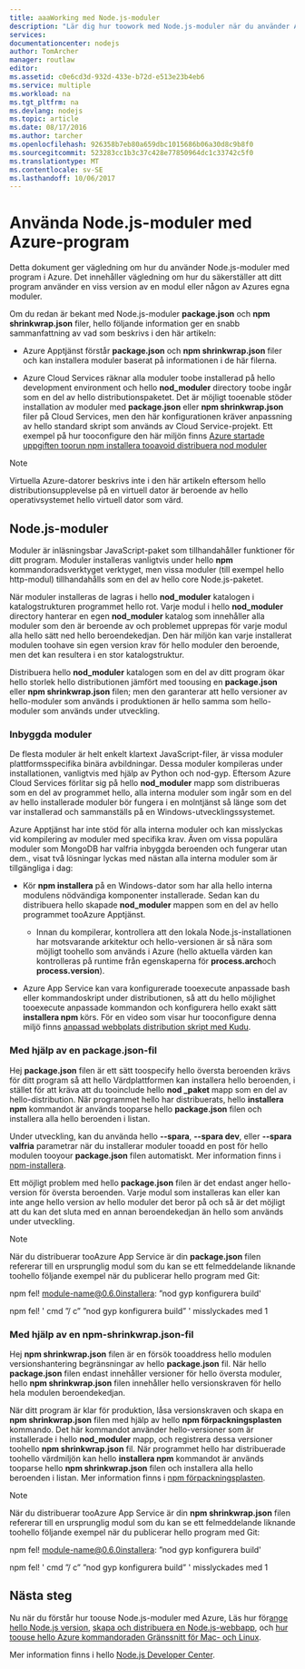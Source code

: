 ```yaml
---
title: aaaWorking med Node.js-moduler
description: "Lär dig hur toowork med Node.js-moduler när du använder Azure App Service eller molntjänster."
services: 
documentationcenter: nodejs
author: TomArcher
manager: routlaw
editor: 
ms.assetid: c0e6cd3d-932d-433e-b72d-e513e23b4eb6
ms.service: multiple
ms.workload: na
ms.tgt_pltfrm: na
ms.devlang: nodejs
ms.topic: article
ms.date: 08/17/2016
ms.author: tarcher
ms.openlocfilehash: 926358b7eb80a659dbc1015686b06a30d8c9b8f0
ms.sourcegitcommit: 523283cc1b3c37c428e77850964dc1c33742c5f0
ms.translationtype: MT
ms.contentlocale: sv-SE
ms.lasthandoff: 10/06/2017
---
```

# <a name="using-nodejs-modules-with-azure-applications"></a>Använda Node.js-moduler med Azure-program
Detta dokument ger vägledning om hur du använder Node.js-moduler med program i Azure. Det innehåller vägledning om hur du säkerställer att ditt program använder en viss version av en modul eller någon av Azures egna moduler.

Om du redan är bekant med Node.js-moduler **package.json** och **npm shrinkwrap.json** filer, hello följande information ger en snabb sammanfattning av vad som beskrivs i den här artikeln:

* Azure Apptjänst förstår **package.json** och **npm shrinkwrap.json** filer och kan installera moduler baserat på informationen i de här filerna.

* Azure Cloud Services räknar alla moduler toobe installerad på hello development environment och hello **nod\_moduler** directory toobe ingår som en del av hello distributionspaketet. Det är möjligt tooenable stöder installation av moduler med **package.json** eller **npm shrinkwrap.json** filer på Cloud Services, men den här konfigurationen kräver anpassning av hello standard skript som används av Cloud Service-projekt. Ett exempel på hur tooconfigure den här miljön finns [Azure startade uppgiften toorun npm installera tooavoid distribuera nod moduler](https://github.com/woloski/nodeonazure-blog/blob/master/articles/startup-task-to-run-npm-in-azure.markdown)

> [!NOTE]
> Virtuella Azure-datorer beskrivs inte i den här artikeln eftersom hello distributionsupplevelse på en virtuell dator är beroende av hello operativsystemet hello virtuell dator som värd.
> 
> 

## <a name="nodejs-modules"></a>Node.js-moduler
Moduler är inläsningsbar JavaScript-paket som tillhandahåller funktioner för ditt program. Moduler installeras vanligtvis under hello **npm** kommandoradsverktyget verktyget, men vissa moduler (till exempel hello http-modul) tillhandahålls som en del av hello core Node.js-paketet.

När moduler installeras de lagras i hello **nod\_moduler** katalogen i katalogstrukturen programmet hello rot. Varje modul i hello **nod\_moduler** directory hanterar en egen **nod\_moduler** katalog som innehåller alla moduler som den är beroende av och problemet upprepas för varje modul alla hello sätt ned hello beroendekedjan. Den här miljön kan varje installerat modulen toohave sin egen version krav för hello moduler den beroende, men det kan resultera i en stor katalogstruktur.

Distribuera hello **nod\_moduler** katalogen som en del av ditt program ökar hello storlek hello distributionen jämfört med toousing en **package.json** eller  **npm shrinkwrap.json** filen; men den garanterar att hello versioner av hello-moduler som används i produktionen är hello samma som hello-moduler som används under utveckling.

### <a name="native-modules"></a>Inbyggda moduler
De flesta moduler är helt enkelt klartext JavaScript-filer, är vissa moduler plattformsspecifika binära avbildningar. Dessa moduler kompileras under installationen, vanligtvis med hjälp av Python och nod-gyp. Eftersom Azure Cloud Services förlitar sig på hello **nod\_moduler** mapp som distribueras som en del av programmet hello, alla interna moduler som ingår som en del av hello installerade moduler bör fungera i en molntjänst så länge som det var installerad och sammanställs på en Windows-utvecklingssystemet.

Azure Apptjänst har inte stöd för alla interna moduler och kan misslyckas vid kompilering av moduler med specifika krav. Även om vissa populära moduler som MongoDB har valfria inbyggda beroenden och fungerar utan dem., visat två lösningar lyckas med nästan alla interna moduler som är tillgängliga i dag:

* Kör **npm installera** på en Windows-dator som har alla hello interna modulens nödvändiga komponenter installerade. Sedan kan du distribuera hello skapade **nod\_moduler** mappen som en del av hello programmet tooAzure Apptjänst.

  * Innan du kompilerar, kontrollera att den lokala Node.js-installationen har motsvarande arkitektur och hello-versionen är så nära som möjligt toohello som används i Azure (hello aktuella värden kan kontrolleras på runtime från egenskaperna för **process.arch**och **process.version**).

* Azure App Service kan vara konfigurerade tooexecute anpassade bash eller kommandoskript under distributionen, så att du hello möjlighet tooexecute anpassade kommandon och konfigurera hello exakt sätt **installera npm** körs. För en video som visar hur tooconfigure denna miljö finns [anpassad webbplats distribution skript med Kudu].

### <a name="using-a-packagejson-file"></a>Med hjälp av en package.json-fil
Hej **package.json** filen är ett sätt toospecify hello översta beroenden krävs för ditt program så att hello Värdplattformen kan installera hello beroenden, i stället för att kräva att du tooinclude hello **nod \_paket** mapp som en del av hello-distribution. När programmet hello har distribuerats, hello **installera npm** kommandot är används tooparse hello **package.json** filen och installera alla hello beroenden i listan.

Under utveckling, kan du använda hello **--spara**, **--spara dev**, eller **--spara valfria** parametrar när du installerar moduler tooadd en post för hello modulen tooyour **package.json** filen automatiskt. Mer information finns i [npm-installera](https://docs.npmjs.com/cli/install).

Ett möjligt problem med hello **package.json** filen är det endast anger hello-version för översta beroenden. Varje modul som installeras kan eller kan inte ange hello version av hello moduler det beror på och så är det möjligt att du kan det sluta med en annan beroendekedjan än hello som används under utveckling.

> [!NOTE]
> När du distribuerar tooAzure App Service är din <b>package.json</b> filen refererar till en ursprunglig modul som du kan se ett felmeddelande liknande toohello följande exempel när du publicerar hello program med Git:
> 
> npm fel! module-name@0.6.0installera: ”nod gyp konfigurera build'
> 
> npm fel! ' cmd ”/ c” ”nod gyp konfigurera build” ' misslyckades med 1
> 
> 

### <a name="using-a-npm-shrinkwrapjson-file"></a>Med hjälp av en npm-shrinkwrap.json-fil
Hej **npm shrinkwrap.json** filen är en försök tooaddress hello modulen versionshantering begränsningar av hello **package.json** fil. När hello **package.json** filen endast innehåller versioner för hello översta moduler, hello **npm shrinkwrap.json** filen innehåller hello versionskraven för hello hela modulen beroendekedjan.

När ditt program är klar för produktion, låsa versionskraven och skapa en **npm shrinkwrap.json** filen med hjälp av hello **npm förpackningsplasten** kommando. Det här kommandot använder hello-versioner som är installerade i hello **nod\_moduler** mapp, och registrera dessa versioner toohello **npm shrinkwrap.json** fil. När programmet hello har distribuerade toohello värdmiljön kan hello **installera npm** kommandot är används tooparse hello **npm shrinkwrap.json** filen och installera alla hello beroenden i listan. Mer information finns i [npm förpackningsplasten](https://docs.npmjs.com/cli/shrinkwrap).

> [!NOTE]
> När du distribuerar tooAzure App Service är din <b>npm shrinkwrap.json</b> filen refererar till en ursprunglig modul som du kan se ett felmeddelande liknande toohello följande exempel när du publicerar hello program med Git:
> 
> npm fel! module-name@0.6.0installera: ”nod gyp konfigurera build'
> 
> npm fel! ' cmd ”/ c” ”nod gyp konfigurera build” ' misslyckades med 1
> 
> 

## <a name="next-steps"></a>Nästa steg
Nu när du förstår hur toouse Node.js-moduler med Azure, Läs hur för[ange hello Node.js version], [skapa och distribuera en Node.js-webbapp](app-service-web/app-service-web-get-started-nodejs.md), och [hur toouse hello Azure kommandoraden Gränssnitt för Mac- och Linux].

Mer information finns i hello [Node.js Developer Center](/nodejs/azure/).

[ange hello Node.js version]: nodejs-specify-node-version-azure-apps.md
[hur toouse hello Azure kommandoraden Gränssnitt för Mac- och Linux]:cli-install-nodejs.md
[anpassad webbplats distribution skript med Kudu]: https://channel9.msdn.com/Shows/Azure-Friday/Custom-Web-Site-Deployment-Scripts-with-Kudu-with-David-Ebbo
